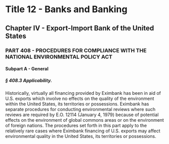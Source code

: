 
# Title 12 - Banks and Banking
## Chapter IV - Export-Import Bank of the United States
### PART 408 - PROCEDURES FOR COMPLIANCE WITH THE NATIONAL ENVIRONMENTAL POLICY ACT
#### Subpart A - General
##### § 408.3 Applicability.

Historically, virtually all financing provided by Eximbank has been in aid of U.S. exports which involve no effects on the quality of the environment within the United States, its territories or possessions. Eximbank has separate procedures for conducting environmental reviews where such reviews are required by E.O. 12114 (January 4, 1979) because of potential effects on the environment of global commons areas or on the environment of foreign nations. The procedures set forth in this part apply to the relatively rare cases where Eximbank financing of U.S. exports may affect environmental quality in the United States, its territories or possessions.
